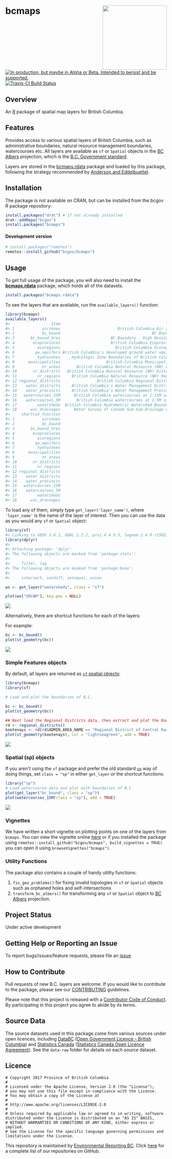
<!-- README.md is generated from README.Rmd. Please edit that file and re-knit-->
bcmaps <img src="inst/sticker/bcmaps.png" height="200" align="right"/>
======================================================================

<a rel="Delivery" href="https://github.com/BCDevExchange/docs/blob/master/discussion/projectstates.md"><img alt="In production, but maybe in Alpha or Beta. Intended to persist and be supported." style="border-width:0" src="https://assets.bcdevexchange.org/images/badges/delivery.svg" title="In production, but maybe in Alpha or Beta. Intended to persist and be supported." /></a>[![Travis-CI Build Status](https://travis-ci.org/bcgov/bcmaps.svg?branch=master)](https://travis-ci.org/bcgov/bcmaps)

Overview
--------

An [R](http://r-project.org) package of spatial map layers for British Columbia.

Features
--------

Provides access to various spatial layers of British Columbia, such as administrative boundaries, natural resource management boundaries, watercourses etc. All layers are available as `sf` or `Spatial` objects in the [BC Albers](http://spatialreference.org/ref/epsg/nad83-bc-albers/) projection, which is the [B.C. Government standard](https://www.for.gov.bc.ca/hts/risc/pubs/other/mappro/index.htm).

Layers are stored in the [bcmaps.rdata](https://github.com/bcgov/bcmaps.rdata) package and loaded by this package, following the strategy recommended by [Anderson and Eddelbuettel](https://journal.r-project.org/archive/2017/RJ-2017-026/index.html).

Installation
------------

The package is not available on CRAN, but can be installed from the bcgov R package repository:

``` r
install.packages("drat") # if not already installed
drat::addRepo("bcgov")
install.packages("bcmaps")
```

#### Development version

``` r
# install.packages("remotes")
remotes::install_github("bcgov/bcmaps")
```

Usage
-----

To get full usage of the package, you will also need to install the [**bcmaps.rdata**](https://github.com/bcgov/bcmaps.rdata) package, which holds all of the datasets.

``` r
install.packages("bcmaps.rdata")
```

To see the layers that are available, run the `available_layers()` function:

``` r
library(bcmaps)
available_layers()
#>                  Item                                              Title
#> 1            airzones                         British Columbia Air Zones
#> 2            bc_bound                                        BC Boundary
#> 3       bc_bound_hres                      BC Boundary - High Resolution
#> 4        ecoprovinces                      British Columbia Ecoprovinces
#> 5          ecoregions                        British Columbia Ecoregions
#> 6         gw_aquifers British Columbia's developed ground water aquifers
#> 7          hydrozones     Hydrologic Zone Boundaries of British Columbia
#> 8      municipalities                    British Columbia Municipalities
#> 9            nr_areas       British Columbia Natural Resource (NR) Areas
#> 10       nr_districts   British Columbia Natural Resource (NR) Districts
#> 11         nr_regions     British Columbia Natural Resource (NR) Regions
#> 12 regional_districts                British Columbia Regional Districts
#> 13    water_districts     British Columbia's Water Management Districts.
#> 14    water_precincts     British Columbia's Water Management Precincts.
#> 15   watercourses_15M      British Columbia watercourses at 1:15M scale.
#> 16    watercourses_5M       British Columbia watercourses at 1:5M scale.
#> 17         watersheds  British Columbia Hydrometric Watershed Boundaries
#> 18      wsc_drainages      Water Survey of Canada Sub-Sub-Drainage Areas
#>     shortcut_function
#> 1            airzones
#> 2            bc_bound
#> 3       bc_bound_hres
#> 4        ecoprovinces
#> 5          ecoregions
#> 6         gw_aquifers
#> 7          hydrozones
#> 8      municipalities
#> 9            nr_areas
#> 10       nr_districts
#> 11         nr_regions
#> 12 regional_districts
#> 13    water_districts
#> 14    water_precincts
#> 15   watercourses_15M
#> 16    watercourses_5M
#> 17         watersheds
#> 18      wsc_drainages
```

To load any of them, simply type `get_layer('layer_name')`, where `'layer_name'` is the name of the layer of interest. Then you can use the data as you would any `sf` or `Spatial` object:

``` r
library(sf)
#> Linking to GEOS 3.6.2, GDAL 2.2.2, proj.4 4.9.3, lwgeom 2.4.0 r15853
library(dplyr)
#> 
#> Attaching package: 'dplyr'
#> The following objects are masked from 'package:stats':
#> 
#>     filter, lag
#> The following objects are masked from 'package:base':
#> 
#>     intersect, setdiff, setequal, union

ws <- get_layer("watersheds", class = "sf")

plot(ws["SRCNM"], key.pos = NULL)
```

![](tools/readme/unnamed-chunk-6-1.png)

Alternatively, there are shortcut functions for each of the layers:

For example:

``` r
bc <- bc_bound()
plot(st_geometry(bc))
```

![](tools/readme/unnamed-chunk-7-1.png)

### Simple Features objects

By default, all layers are returned as [`sf` spatial objects](https://cran.r-project.org/package=sf):

``` r
library(bcmaps)
library(sf)

# Load and plot the boundaries of B.C.

bc <- bc_bound()
plot(st_geometry(bc))

## Next load the Regional Districts data, then extract and plot the Kootenays
rd <- regional_districts()
kootenays <- rd[rd$ADMIN_AREA_NAME == "Regional District of Central Kootenay", ]
plot(st_geometry(kootenays), col = "lightseagreen", add = TRUE)
```

![](tools/readme/plot-maps-1.png)

### Spatial (sp) objects

If you aren't using the `sf` package and prefer the old standard [`sp`](https://cran.r-project.org/package=sp) way of doing things, set `class = "sp"` in either `get_layer` or the shortcut functions:

``` r
library("sp")
# Load watercourse data and plot with boundaries of B.C.
plot(get_layer("bc_bound", class = "sp"))
plot(watercourses_15M(class = "sp"), add = TRUE)
```

![](tools/readme/watercourses-1.png)

### Vignettes

We have written a short vignette on plotting points on one of the layers from `bcmaps`. You can view the vignette online [here](/vignettes/add_points.md) or if you installed the package using `remotes::install_github("bcgov/bcmaps", build_vignettes = TRUE)` you can open it using `browseVignettes("bcmaps")`.

### Utility Functions

The package also contains a couple of handy utility functions:

1.  `fix_geo_problems()` for fixing invalid topologies in `sf` or `Spatial` objects such as orphaned holes and self-intersections
2.  `transform_bc_albers()` for transforming any `sf` or `Spatial` object to [BC Albers](https://epsg.io/3005) projection.

Project Status
--------------

Under active development

Getting Help or Reporting an Issue
----------------------------------

To report bugs/issues/feature requests, please file an [issue](https://github.com/bcgov/bcmaps/issues/).

How to Contribute
-----------------

Pull requests of new B.C. layers are welcome. If you would like to contribute to the package, please see our [CONTRIBUTING](CONTRIBUTING.md) guidelines.

Please note that this project is released with a [Contributor Code of Conduct](CODE_OF_CONDUCT.md). By participating in this project you agree to abide by its terms.

Source Data
-----------

The source datasets used in this package come from various sources under open licences, including [DataBC](http://data.gov.bc.ca) ([Open Government Licence - British Columbia](http://www2.gov.bc.ca/gov/content?id=A519A56BC2BF44E4A008B33FCF527F61)) and [Statistics Canada](http://www.statcan.gc.ca/start-debut-eng.html) ([Statistics Canada Open Licence Agreement](http://www.statcan.gc.ca/eng/reference/licence-eng)). See the `data-raw` folder for details on each source dataset.

Licence
-------

    # Copyright 2017 Province of British Columbia
    # 
    # Licensed under the Apache License, Version 2.0 (the "License");
    # you may not use this file except in compliance with the License.
    # You may obtain a copy of the License at
    # 
    # http://www.apache.org/licenses/LICENSE-2.0
    # 
    # Unless required by applicable law or agreed to in writing, software distributed under the License is distributed on an "AS IS" BASIS,
    # WITHOUT WARRANTIES OR CONDITIONS OF ANY KIND, either express or implied.
    # See the License for the specific language governing permissions and limitations under the License.

This repository is maintained by [Environmental Reporting BC](http://www2.gov.bc.ca/gov/content?id=FF80E0B985F245CEA62808414D78C41B). Click [here](https://github.com/bcgov/EnvReportBC-RepoList) for a complete list of our repositories on GitHub.

